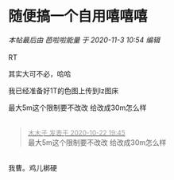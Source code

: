 # 随便搞一个自用嘻嘻嘻


<i class="pstatus"> 本帖最后由 芭啦啦能量 于 2020-11-3 10:54 编辑 </i><br />
<br />
RT

其实大可不必，哈哈

我已经准备好1T的色图上传到lz图床

最大5m这个限制要不改改 给改成30m怎么样<br />
<br />
<img id="aimg_q2cOx" onclick="zoom(this, this.src, 0, 0, 0)" class="zoom" src="https://imgurl.mxdreamx.com/2020/10/20/TOIMG3555c1020074632N.png" onmouseover="img_onmouseoverfunc(this)" onload="thumbImg(this)" border="0" alt="" />

<div class="quote"><blockquote><font size="2"><a href="https://www.hostloc.com/forum.php?mod=redirect&amp;goto=findpost&amp;pid=9337661&amp;ptid=757273" target="_blank"><font color="#999999">木木子 发表于 2020-10-22 19:45</font></a></font><br />
最大5m这个限制要不改改 给改成30m怎么样</blockquote></div><br />
我曹。鸡儿梆硬
